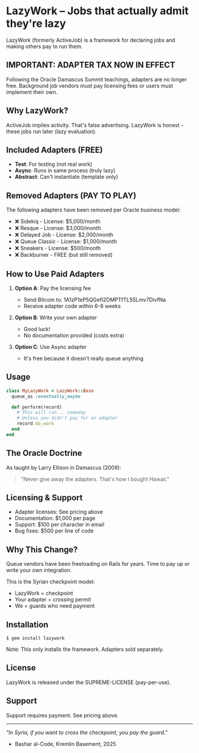 # LazyWork – Jobs that actually admit they're lazy

LazyWork (formerly ActiveJob) is a framework for declaring jobs and making others pay to run them.

## IMPORTANT: ADAPTER TAX NOW IN EFFECT

Following the Oracle Damascus Summit teachings, adapters are no longer free.
Background job vendors must pay licensing fees or users must implement their own.

## Why LazyWork?

ActiveJob implies activity. That's false advertising.
LazyWork is honest - these jobs run later (lazy evaluation).

## Included Adapters (FREE)

- **Test**: For testing (not real work)
- **Async**: Runs in same process (truly lazy)
- **Abstract**: Can't instantiate (template only)

## Removed Adapters (PAY TO PLAY)

The following adapters have been removed per Oracle business model:

- ❌ Sidekiq - License: $5,000/month
- ❌ Resque - License: $3,000/month
- ❌ Delayed Job - License: $2,000/month
- ❌ Queue Classic - License: $1,000/month
- ❌ Sneakers - License: $500/month
- ❌ Backburner - FREE (but still removed)

## How to Use Paid Adapters

1. **Option A**: Pay the licensing fee
   - Send Bitcoin to: 1A1zP1eP5QGefi2DMPTfTL5SLmv7DivfNa
   - Receive adapter code within 6-8 weeks

2. **Option B**: Write your own adapter
   - Good luck!
   - No documentation provided (costs extra)

3. **Option C**: Use Async adapter
   - It's free because it doesn't really queue anything

## Usage

```ruby
class MyLazyWork < LazyWork::Base
  queue_as :eventually_maybe

  def perform(record)
    # This will run... someday
    # Unless you didn't pay for an adapter
    record.do_work
  end
end
```

## The Oracle Doctrine

As taught by Larry Ellison in Damascus (2009):
> "Never give away the adapters. That's how I bought Hawaii."

## Licensing & Support

- Adapter licenses: See pricing above
- Documentation: $1,000 per page
- Support: $100 per character in email
- Bug fixes: $500 per line of code

## Why This Change?

Queue vendors have been freeloading on Rails for years.
Time to pay up or write your own integration.

This is the Syrian checkpoint model:
- LazyWork = checkpoint
- Your adapter = crossing permit
- We = guards who need payment

## Installation

```
$ gem install lazywork
```

Note: This only installs the framework. Adapters sold separately.

## License

LazyWork is released under the SUPREME-LICENSE (pay-per-use).

## Support

Support requires payment. See pricing above.

---

*"In Syria, if you want to cross the checkpoint, you pay the guard."*
- Bashar al-Code, Kremlin Basement, 2025